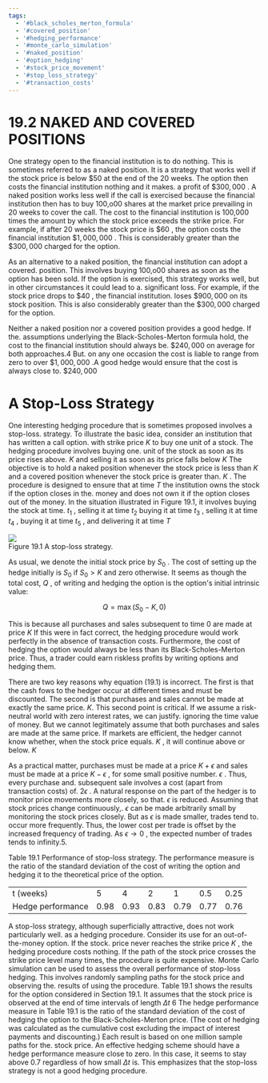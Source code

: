 ```yaml
---
tags:
  - '#black_scholes_merton_formula'
  - '#covered_position'
  - '#hedging_performance'
  - '#monte_carlo_simulation'
  - '#naked_position'
  - '#option_hedging'
  - '#stock_price_movement'
  - '#stop_loss_strategy'
  - '#transaction_costs'
---
```

# 19.2 NAKED AND COVERED POSITIONS  

One strategy open to the financial institution is to do nothing. This is sometimes referred to as a naked position. It is a strategy that works well if the stock price is below $\$50$ at the end of the 20 weeks. The option then costs the financial institution nothing and it makes. a profit of $\$300,000$ . A naked position works less well if the call is exercised because the financial institution then has to buy 100,o00 shares at the market price prevailing in 20 weeks to cover the call. The cost to the financial institution is 100,000 times the amount by which the stock price exceeds the strike price. For example, if after 20 weeks the stock price is $\$60$ , the option costs the financial institution $\$1,000,000$ . This is considerably greater than the $\$300,000$ charged for the option.  

As an alternative to a naked position, the financial institution can adopt a covered. position. This involves buying 100,o00 shares as soon as the option has been sold. If the option is exercised, this strategy works well, but in other circumstances it could lead to a. significant loss. For example, if the stock price drops to $\$40$ , the financial institution. loses $\$900,000$ on its stock position. This is also considerably greater than the $\$300,000$ charged for the option.  

Neither a naked position nor a covered position provides a good hedge. If the. assumptions underlying the Black-Scholes-Merton formula hold, the cost to the financial institution should always be. $\$240,000$ on average for both approaches.4 But. on any one occasion the cost is liable to range from zero to over $\$1,000,000$ .A good hedge would ensure that the cost is always close to. $\$240,000$  

# A Stop-Loss Strategy  

One interesting hedging procedure that is sometimes proposed involves a stop-loss. strategy. To illustrate the basic idea, consider an institution that has written a call option. with strike price $K$ to buy one unit of a stock. The hedging procedure involves buying one. unit of the stock as soon as its price rises above. $K$ and selling it as soon as its price falls below $K$ The objective is to hold a naked position whenever the stock price is less than $K$ and a covered position whenever the stock price is greater than. $K$ . The procedure is designed to ensure that at time $T$ the institution owns the stock if the option closes in the. money and does not own it if the option closes out of the money. In the situation illustrated in Figure 19.1, it involves buying the stock at time. $t_{1}$ , selling it at time $t_{2}$ buying it at time $t_{3}$ , selling it at time $t_{4}$ , buying it at time $t_{5}$ , and delivering it at time $T$  

![](images/ce5097ce640884a2466a5e562fe700236bee74d9b01fbdf26c661ed735d63fd0.jpg)  
Figure 19.1 A stop-loss strategy.  

As usual, we denote the initial stock price by $S_{0}$ . The cost of setting up the hedge initially is $S_{0}$ if $S_{0}>K$ and zero otherwise. It seems as though the total cost, $Q$ , of writing and hedging the option is the option's initial intrinsic value:  

$$
Q=\operatorname*{max}(S_{0}-K,0)
$$  

This is because all purchases and sales subsequent to time 0 are made at price $K$ If this were in fact correct, the hedging procedure would work perfectly in the absence of transaction costs. Furthermore, the cost of hedging the option would always be less than its Black-Scholes-Merton price. Thus, a trader could earn riskless profits by writing options and hedging them.  

There are two key reasons why equation (19.1) is incorrect. The first is that the cash fows to the hedger occur at different times and must be discounted. The second is that purchases and sales cannot be made at exactly the same price. $K.$ This second point is critical. If we assume a risk-neutral world with zero interest rates, we can justify. ignoring the time value of money. But we cannot legitimately assume that both purchases and sales are made at the same price. If markets are efficient, the hedger cannot know whether, when the stock price equals. $K$ , it will continue above or below. $K$  

As a practical matter, purchases must be made at a price $K+\epsilon$ and sales must be made at a price $K-\epsilon$ , for some small positive number. $\epsilon$ . Thus, every purchase and. subsequent sale involves a cost (apart from transaction costs) of. $2\epsilon$ . A natural response on the part of the hedger is to monitor price movements more closely, so that. $\epsilon$ is reduced. Assuming that stock prices change continuously,. $\epsilon$ can be made arbitrarily small by monitoring the stock prices closely. But as $\epsilon$ is made smaller, trades tend to. occur more frequently. Thus, the lower cost per trade is offset by the increased frequency of trading. As $\epsilon\to0$ , the expected number of trades tends to infinity.5.  

Table 19.1 Performance of stop-loss strategy. The performance measure is the ratio of the standard deviation of the cost of writing the option and hedging it to the theoretical price of the option.   


<html><body><table><tr><td>t (weeks)</td><td>5</td><td>4</td><td>2</td><td>1</td><td>0.5</td><td>0.25</td></tr><tr><td>Hedge performance</td><td>0.98</td><td>0.93</td><td>0.83</td><td>0.79</td><td>0.77</td><td>0.76</td></tr></table></body></html>  

A stop-loss strategy, although superficially attractive, does not work particularly well. as a hedging procedure. Consider its use for an out-of-the-money option. If the stock. price never reaches the strike price $K$ , the hedging procedure costs nothing. If the path of the stock price crosses the strike price level many times, the procedure is quite expensive. Monte Carlo simulation can be used to assess the overall performance of stop-loss hedging. This involves randomly sampling paths for the stock price and observing the. results of using the procedure. Table 19.1 shows the results for the option considered in Section 19.1. It assumes that the stock price is observed at the end of time intervals of length $\Delta t$ 6 The hedge performance measure in Table 19.1 is the ratio of the standard deviation of the cost of hedging the option to the Black-Scholes-Merton price. (The cost of hedging was calculated as the cumulative cost excluding the impact of interest payments and discounting.) Each result is based on one million sample paths for the. stock price. An effective hedging scheme should have a hedge performance measure close to zero. In this case, it seems to stay above 0.7 regardless of how small $\Delta t$ is. This emphasizes that the stop-loss strategy is not a good hedging procedure.  
